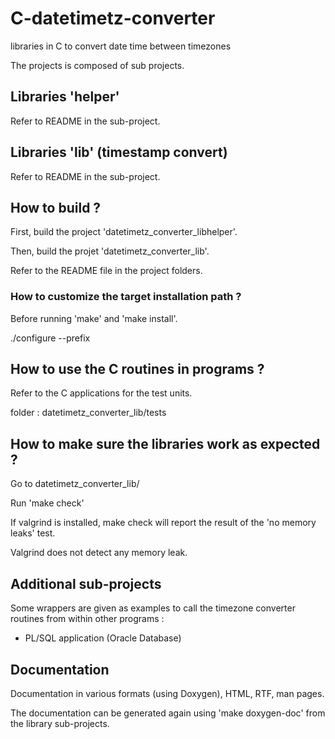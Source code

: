 # C-datetimetz-converter
libraries in C to convert date time between timezones

The projects is composed of sub projects.

## Libraries 'helper'

Refer to README in the sub-project.

## Libraries 'lib' (timestamp convert)

Refer to README in the sub-project.

## How to build ?

First, build the project 'datetimetz_converter_libhelper'.

Then, build the projet 'datetimetz_converter_lib'.

Refer to the README file in the project folders.

### How to customize the target installation path ?

Before running 'make' and 'make install'.

./configure --prefix

## How to use the C routines in programs ?

Refer to the C applications for the test units.

folder : datetimetz_converter_lib/tests

## How to make sure the libraries work as expected ?

Go to datetimetz_converter_lib/

Run 'make check'

If valgrind is installed, make check will report the result of the 'no memory leaks' test.

Valgrind does not detect any memory leak.

## Additional sub-projects

Some wrappers are given as examples to call the timezone converter routines from within other programs : 
* PL/SQL application (Oracle Database)

## Documentation

Documentation in various formats (using Doxygen), HTML, RTF, man pages.

The documentation can be generated again using 'make doxygen-doc' from the library sub-projects.
